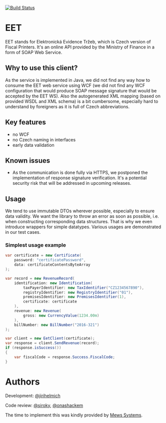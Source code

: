[![Build Status](https://travis-ci.org/MewsSystems/eet.svg?branch=master)](https://travis-ci.org/MewsSystems/eet)

# EET
EET stands for Elektronická Evidence Tržeb, which is Czech version of Fiscal Printers.
It's an online API provided by the Ministry of Finance in a form of SOAP Web Service.

## Why to use this client?
As the service is implemented in Java, we did not find any way how to consume the EET web service using WCF (we did not find any WCF configuration that would produce SOAP message signature that would be accepted by the EET WS).
Also the autogenerated XML mapping (based on provided WSDL and XML schema) is a bit cumbersome, especially hard to understand by foreigners as it is full of Czech abbreviations.

## Key features
- no WCF
- no Czech naming in interfaces
- early data validation

## Known issues
- As the communication is done fully via HTTPS, we postponed the implementation of response signature verification. It's a potential security risk that will be addressed in upcoming releases.

## Usage
We tend to use immutable DTOs wherever possible, especially to ensure data validity.
We want the library to throw an error as soon as possible, i.e. when constructing corresponding data structures.
That is why we even introduce wrappers for simple datatypes.
Various usages are demonstrated in our test cases.

### Simplest usage example
```csharp
var certificate = new Certificate(
    password: "certificatePassword",
    data: certificateContentsByteArray
);

var record = new RevenueRecord(
    identification: new Identification(
        taxPayerIdentifier: new TaxIdentifier("CZ1234567890"),
        registryIdentifier: new RegistryIdentifier("01"),
        premisesIdentifier: new PremisesIdentifier(1),
        certificate: certificate
    ),
    revenue: new Revenue(
        gross: new CurrencyValue(1234.00m)
    ),
    billNumber: new BillNumber("2016-321")
);

var client = new EetClient(certificate);
var response = client.SendRevenue(record);
if (response.isSuccess())
{
    var fiscalCode = response.Success.FiscalCode;
}
```

# Authors
Development: [@jirihelmich](https://github.com/jirihelmich)

Code review: [@siroky](https://github.com/siroky), [@onashackem](https://github.com/onashackem)

The time to implement this was kindly provided by [Mews Systems](http://mewssystems.com).
